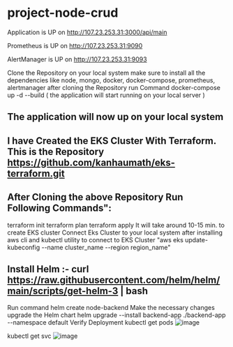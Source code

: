 # project-node-crud
Application is UP on http://107.23.253.31:3000/api/main

Prometheus is UP on http://107.23.253.31:9090

AlertManager is UP on http://107.23.253.31:9093

Clone the Repository on your local system make sure to install all the dependencies like node, mongo, docker, docker-compose, prometheus, alertmanager
after cloning the Repository 
run Command 
docker-compose up -d --build ( the application will start running on your local server )
## The application will now up on your local system
## I have Created the EKS Cluster With Terraform. This is the Repository https://github.com/kanhaumath/eks-terraform.git
## After Cloning the above Repository Run Following Commands":
 terraform init
 terraform plan
 terraform apply
It will take around 10-15 min. to create EKS cluster
Connect Eks Cluster to your local system after installing aws cli and kubectl utility
to connect to EKS Cluster
"aws eks update-kubeconfig --name cluster_name --region region_name"
## Install Helm  :-  curl https://raw.githubusercontent.com/helm/helm/main/scripts/get-helm-3 | bash
Run command  helm create node-backend 
Make the necessary changes
upgrade the Helm chart
helm upgrade --install backend-app ./backend-app --namespace default
Verify Deployment
kubectl get pods
![image](https://github.com/user-attachments/assets/4086e335-d34e-457e-ac75-08e8bcf5d2a4)

kubectl get svc
![image](https://github.com/user-attachments/assets/e1a8d19c-947f-49ad-baac-1b28e6703262)






